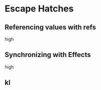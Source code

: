 
# Escape Hatches

## Referencing values with refs

high

## Synchronizing with Effects

high

## kl
